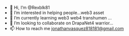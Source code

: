 - 👋 Hi, I’m @Rexblk81
- 👀 I’m interested in helping people...web3 asset 
- 🌱 I’m currently learning web3 web4 transhumen ...
- 💞️ I’m looking to collaborate on DrapaNet4 warrior...
- 📫 How to reach me jonathanvasquez818181@gmail.com

<!---
Rexblk81/Rexblk81 is a ✨ special ✨ repository because its `README.md` (this file) appears on your GitHub profile.
You can click the Preview link to take a look at your changes.
--->
